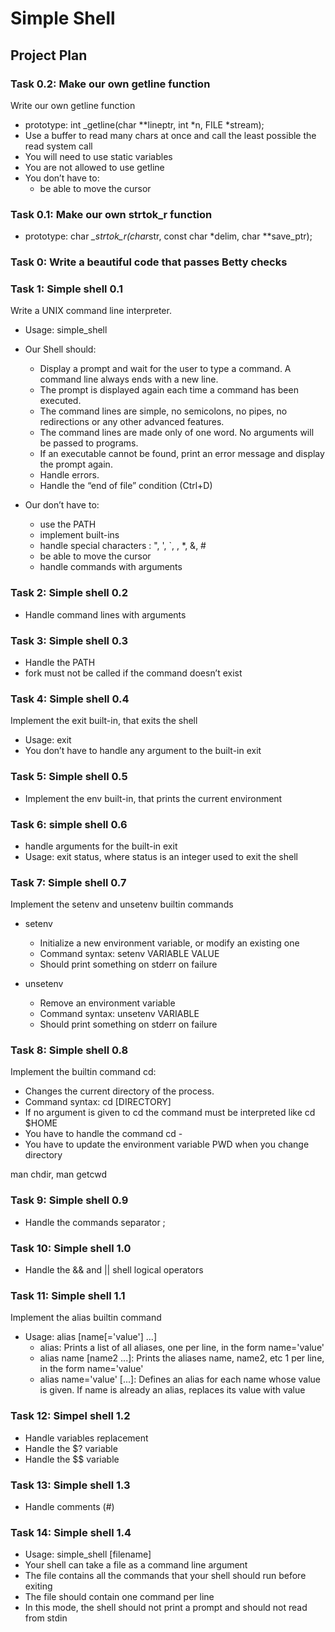 # Simple Shell

## Project Plan

### Task 0.2: Make our own getline function

Write our own getline function

- prototype: int _getline(char **lineptr, int *n, FILE *stream);
- Use a buffer to read many chars at once and call the least possible the read system call
- You will need to use static variables
- You are not allowed to use getline
- You don’t have to:
  - be able to move the cursor

### Task 0.1: Make our own strtok_r function

- prototype: char *_strtok_r(char*str, const char *delim, char **save_ptr);

### Task 0: Write a beautiful code that passes Betty checks

### Task 1: Simple shell 0.1

Write a UNIX command line interpreter.

- Usage: simple_shell
- Our Shell should:
  - Display a prompt and wait for the user to type a command. A command line always ends with a new line.
  - The prompt is displayed again each time a command has been executed.
  - The command lines are simple, no semicolons, no pipes, no redirections or any other advanced features.
  - The command lines are made only of one word. No arguments will be passed to programs.
  - If an executable cannot be found, print an error message and display the prompt again.
  - Handle errors.
  - Handle the “end of file” condition (Ctrl+D)

- Our don’t have to:
  - use the PATH
  - implement built-ins
  - handle special characters : ", ', `, \, *, &, #
  - be able to move the cursor
  - handle commands with arguments

### Task 2: Simple shell 0.2

- Handle command lines with arguments

### Task 3: Simple shell 0.3

- Handle the PATH
- fork must not be called if the command doesn’t exist

### Task 4: Simple shell 0.4

Implement the exit built-in, that exits the shell

- Usage: exit
- You don’t have to handle any argument to the built-in exit

### Task 5: Simple shell 0.5

- Implement the env built-in, that prints the current environment

### Task 6: simple shell 0.6

- handle arguments for the built-in exit
- Usage: exit status, where status is an integer used to exit the shell

### Task 7: Simple shell 0.7

Implement the setenv and unsetenv builtin commands

- setenv
  - Initialize a new environment variable, or modify an existing one
  - Command syntax: setenv VARIABLE VALUE
  - Should print something on stderr on failure

- unsetenv
  - Remove an environment variable
  - Command syntax: unsetenv VARIABLE
  - Should print something on stderr on failure

### Task 8: Simple shell 0.8

Implement the builtin command cd:

- Changes the current directory of the process.
- Command syntax: cd [DIRECTORY]
- If no argument is given to cd the command must be interpreted like cd $HOME
- You have to handle the command cd -
- You have to update the environment variable PWD when you change directory

man chdir, man getcwd

### Task 9: Simple shell 0.9

- Handle the commands separator ;

### Task 10: Simple shell 1.0

- Handle the && and || shell logical operators

### Task 11: Simple shell 1.1

Implement the alias builtin command

- Usage: alias [name[='value'] ...]
  - alias: Prints a list of all aliases, one per line, in the form name='value'
  - alias name [name2 ...]: Prints the aliases name, name2, etc 1 per line, in the form name='value'
  - alias name='value' [...]: Defines an alias for each name whose value is given. If name is already an alias, replaces its value with value

### Task 12: Simpel shell 1.2

- Handle variables replacement
- Handle the $? variable
- Handle the $$ variable

### Task 13: Simple shell 1.3

- Handle comments (#)

### Task 14: Simple shell 1.4

- Usage: simple_shell [filename]
- Your shell can take a file as a command line argument
- The file contains all the commands that your shell should run before exiting
- The file should contain one command per line
- In this mode, the shell should not print a prompt and should not read from stdin
